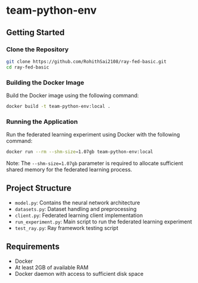 # team-python-env

## Getting Started

### Clone the Repository

```bash
git clone https://github.com/RohithSai2108/ray-fed-basic.git
cd ray-fed-basic
```

### Building the Docker Image

Build the Docker image using the following command:

```bash
docker build -t team-python-env:local .
```

### Running the Application

Run the federated learning experiment using Docker with the following command:

```bash
docker run --rm --shm-size=1.07gb team-python-env:local
```

Note: The `--shm-size=1.07gb` parameter is required to allocate sufficient shared memory for the federated learning process.

## Project Structure

- `model.py`: Contains the neural network architecture
- `datasets.py`: Dataset handling and preprocessing
- `client.py`: Federated learning client implementation
- `run_experiment.py`: Main script to run the federated learning experiment
- `test_ray.py`: Ray framework testing script

## Requirements

- Docker
- At least 2GB of available RAM
- Docker daemon with access to sufficient disk space